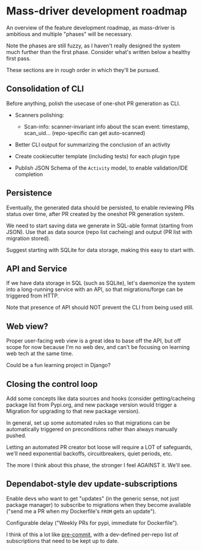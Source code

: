 # Mass-driver development roadmap

An overview of the feature development roadmap, as mass-driver is ambitious and
multiple "phases" will be necessary.

Note the phases are still fuzzy, as I haven't really designed the system much
further than the first phase. Consider what's written below a healthy first
pass.

These sections are in rough order in which they'll be pursued.

## Consolidation of CLI

Before anything, polish the usecase of one-shot PR generation as CLI.

- Scanners polishing:
  - Scan-info: scanner-invariant info about the scan event: timestamp,
    scan_uid... (repo-specific can get auto-scanned)

- Better CLI output for summarizing the conclusion of an activity
- Create cookiecutter template (including tests) for each plugin type

- Publish JSON Schema of the `Activity` model, to enable validation/IDE completion

## Persistence

Eventually, the generated data should be persisted, to enable reviewing PRs
status over time, after PR created by the oneshot PR generation system.

We need to start saving data we generate in SQL-able format (starting from
JSON). Use that as data source (repo list cacheing) and output (PR list with
migration stored).

Suggest starting with SQLite for data storage, making this easy to start with.

## API and Service

If we have data storage in SQL (such as SQLite), let's daemonize the system into
a long-running service with an API, so that migrations/forge can be triggered
from HTTP.

Note that presence of API should NOT prevent the CLI from being used still.


## Web view?

Proper user-facing web view is a great idea to base off the API, but off scope
for now because I'm no web dev, and can't be focusing on learning web tech at
the same time.

Could be a fun learning project in Django?

## Closing the control loop

Add some concepts like data sources and hooks (consider getting/cacheing package
list from Pypi.org, and new package version would trigger a Migration for
upgrading to that new package version).

In general, set up some automated rules so that migrations can be automatically
triggered on preconditions rather than always manually pushed.

Letting an automated PR creator bot loose will require a LOT of safeguards,
we'll need exponential backoffs, circuitbreakers, quiet periods, etc.

The more I think about this phase, the stronger I feel AGAINST it. We'll see.

## Dependabot-style dev update-subscriptions

Enable devs who want to get "updates" (in the generic sense, not just package
manager) to subscribe to migrations when they become available ("send me a PR
when my Dockerfile's `FROM` gets an update").

Configurable delay ("Weekly PRs for pypi, immediate for Dockerfile").

I think of this a lot like [pre-commit](https://pre-commit.com), with a dev-defined per-repo list
of subscriptions that need to be kept up to date.
